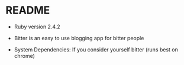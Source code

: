 # README

* Ruby version 2.4.2

* Bitter is an easy to use blogging app for bitter people

* System Dependencies: If you consider yourself bitter (runs best on chrome)
